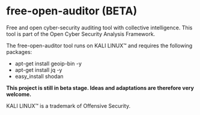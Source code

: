 # free-open-auditor (BETA)

Free and open cyber-security auditing tool with collective intelligence.
This tool is part of the Open Cyber Security Analysis Framework.

The free-open-auditor tool runs on KALI LINUX™ and requires the following packages:

- apt-get install geoip-bin -y
- apt-get install jq -y
- easy_install shodan

**This project is still in beta stage. Ideas and adaptations are therefore very welcome.**


KALI LINUX™ is a trademark of Offensive Security.
